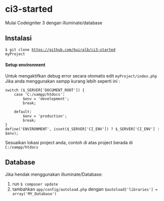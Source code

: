 # ci3-started
Mulai Codeigniter 3 dengan illuminate/database

## Instalasi
<code>$ git clone https://github.com/huiralb/ci3-started myProject</code>

#### Setup environment
Untuk mengaktifkan debug error secara otomatis edit <code>myProject/index.php</code>
Jika anda menggunakan xampp kurang lebih seperti ini :

```
switch ($_SERVER['DOCUMENT_ROOT']) {
	case 'C:/xampp/htdocs':
		$env = 'development';
		break;
	
	default:
		$env = 'production';
		break;
}
define('ENVIRONMENT', isset($_SERVER['CI_ENV']) ? $_SERVER['CI_ENV'] : $env);
```
Sesuaikan lokasi project anda, contoh di atas project berada di <code>C:/xampp/htdocs</code>

## Database
Jika hendak menggunakan illuminate/Database:

1. run <code>$ composer update</code>
2. tambahkan <code>app/config/autoload.php</code> dengan <code>$autoload['libraries'] = array('MY_Database')</code>